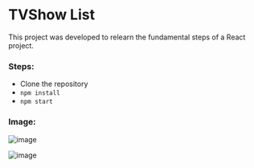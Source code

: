 # TVShow List

This project was developed to relearn the fundamental steps of a React project. 

### Steps:
- Clone the repository
- `npm install`
- `npm start`

### Image:

![image](https://github.com/AnaLinsDev/react_movie_release_app/assets/60307596/8df34876-97c5-408e-ad51-ae082c2b0f7e)

![image](https://github.com/AnaLinsDev/react_movie_release_app/assets/60307596/6d44c702-eb32-4672-9dbf-e0fddde73147)
